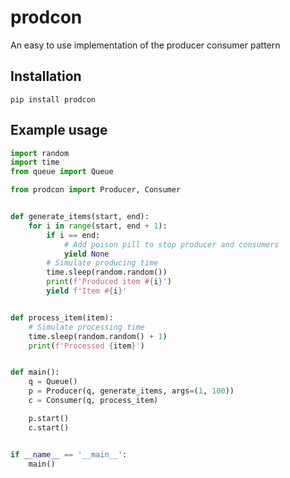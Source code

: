 # prodcon

An easy to use implementation of the producer consumer pattern

## Installation
```shell script
pip install prodcon
```
## Example usage 
```python
import random
import time
from queue import Queue

from prodcon import Producer, Consumer


def generate_items(start, end):
    for i in range(start, end + 1):
        if i == end:
            # Add poison pill to stop producer and consumers
            yield None
        # Simulate producing time
        time.sleep(random.random())
        print(f'Produced item #{i}')
        yield f'Item #{i}'


def process_item(item):
    # Simulate processing time
    time.sleep(random.random() + 1)
    print(f'Processed {item}')


def main():
    q = Queue()
    p = Producer(q, generate_items, args=(1, 100))
    c = Consumer(q, process_item)

    p.start()
    c.start()


if __name__ == '__main__':
    main()
```
